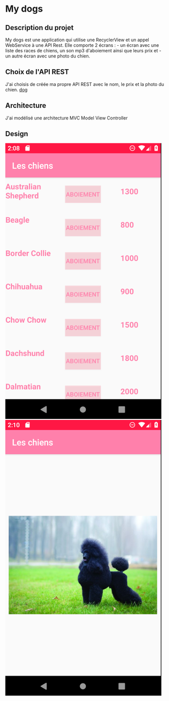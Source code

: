 # My dogs

## Description du projet

My dogs est une application qui utilise une RecyclerView et un appel WebService à une API Rest.
Elle comporte 2 écrans : - un écran avec une liste des races de chiens, un son mp3 d'aboiement ainsi que leurs prix et 
                         - un autre écran avec une photo du chien.


## Choix de l'API REST

J'ai choisis de créée ma propre API REST avec le nom, le prix et la photo du chien.
[dog](https://audeloret.github.io/)


## Architecture 

J'ai modélisé une architecture MVC Model View Controller

## Design

![img_1](https://github.com/audeloret/Mylist_LORET/blob/master/img_1.png) ![img_2](https://github.com/audeloret/Mylist_LORET/blob/master/img_2.png)

